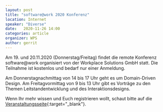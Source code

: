 ```yaml
---
layout: post
title: "software@work 2020 Konferenz"
location: Internet
speaker: "Diverse"
date:   2020-11-26 14:00
categories: article
organizer: WPS
author: gerrit
---
```


Am 19. und 20.11.2020 (Donnerstag/Freitag) findet die remote Konferenz software@work organisiert von der Workplace Solutions GmbH statt.
Die Teilnahme ist kostenlos und bedarf nur einer Anmeldung.

Am Donnerstagnachmittag von 14 bis 17 Uhr geht es um Domain-Driven Design.
Am Freitagvormittag von 9 bis 13 Uhr gibt es Vorträge zu den Themen Leitstandentwicklung und des Interaktionsdesigns.

Wenn Ihr mehr wissen und Euch registrieren wollt, schaut bitte auf die [Veranstaltungsseite](https://www.wps.de/aktuelles/software-at-work-2020/){:target="_blank"}.
